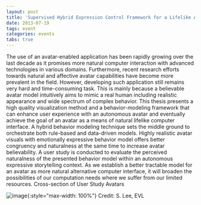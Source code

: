 ```yaml
---
layout: post
title: 'Supervised Hybrid Expression Control Framework for a Lifelike Affective Avatar'
date: 2013-07-19
tags: event
categories: events
tabs: true
---
```


The use of an avatar-enabled application has been rapidly growing over the last decade as it promises more natural computer interaction with advanced technologies in various domains. Furthermore, recent research efforts towards natural and affective avatar capabilities have become more prevalent in the field. However, developing such application still remains very hard and time-consuming task. This is mainly because a believable avatar model intuitively aims to mimic a real human including realistic appearance and wide spectrum of complex behavior. This thesis presents a high quality visualization method and a behavior-modeling framework that can enhance user experience with an autonomous avatar and eventually achieve the goal of an avatar as a means of natural lifelike computer interface. A hybrid behavior modeling technique sets the middle ground to orchestrate both rule-based and data-driven models. Highly realistic avatar visuals with emotionally expressive behavior model offers better congruency and naturalness at the same time to increase avatar believability. A user study is conducted to evaluate the perceived naturalness of the presented behavior model within an autonomous expressive storytelling context. As we establish a better tractable model for an avatar as more natural alternative computer interface, it will broaden the possibilities of our computation needs where we suffer from our limited resources.
Cross-section of User Study Avatars

![image](https://www.evl.uic.edu/output/originals/jlee_phddefense_avatars.jpg-srcw.jpg){:style="max-width: 100%"}
Credit: S. Lee, EVL		

